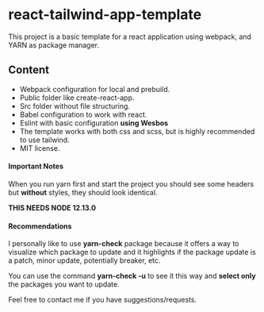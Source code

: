 # react-tailwind-app-template
This project is a basic template for a react application using webpack, and
YARN as package manager.

## Content
* Webpack configuration for local and prebuild.
* Public folder like create-react-app.
* Src folder without file structuring.
* Babel configuration to work with react.
* Eslint with basic configuration **using Wesbos**
* The template works with both css and scss, but is highly recommended to use tailwind.
* MIT license.

#### Important Notes

When you run yarn first and start the project you should see some headers but **without** styles,
they should look identical.

**THIS NEEDS NODE 12.13.0**

#### Recommendations

I personally like to use **yarn-check** package because it offers a way to visualize which package to update and it highlights
if the package update is a patch, minor update, potentially breaker, etc.

You can use the command **yarn-check -u** to see it this way and **select only** the packages you want to update.

Feel free to contact me if you have suggestions/requests.
